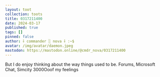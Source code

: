 ```yaml
---
layout: toot
collection: toots
title: 0317211400
date: 2024-03-17
published: true
tags: []
pinned: false
author: ⸸ commander ░ nova ⸸ :~$
avatar: /img/avatar/daemon.jpeg
mastodon: https://mastodon.online/@cmdr_nova/0317211400
---
```


But I do enjoy thinking about the way things used to be. Forums, Microsoft Chat, Simcity 3000Ooof my feelings
